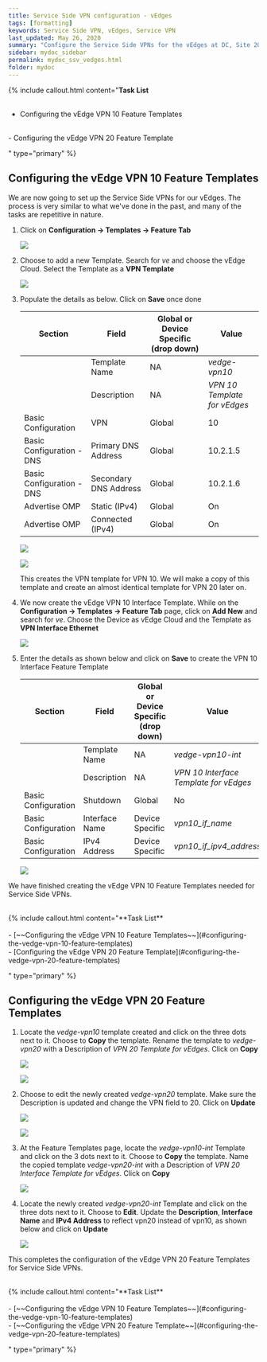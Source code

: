 ```yaml
---
title: Service Side VPN configuration - vEdges
tags: [formatting]
keywords: Service Side VPN, vEdges, Service VPN
last_updated: May 26, 2020
summary: "Configure the Service Side VPNs for the vEdges at DC, Site 20 and Site 30"
sidebar: mydoc_sidebar
permalink: mydoc_ssv_vedges.html
folder: mydoc
---
```


{% include callout.html content="**Task List**
<br/><br/>
- Configuring the vEdge VPN 10 Feature Templates
<br/>
- Configuring the vEdge VPN 20 Feature Template
<br/>

" type="primary" %}

## Configuring the vEdge VPN 10 Feature Templates

We are now going to set up the Service Side VPNs for our vEdges. The process is very similar to what we've done in the past, and many of the tasks are repetitive in nature.

1. Click on **Configuration -> Templates -> Feature Tab**

    ![](/images/Service_vEdges_Templates/01_tempf.PNG)

2. Choose to add a new Template. Search for *ve* and choose the vEdge Cloud. Select the Template as a **VPN Template**

    ![](/images/Service_vEdges_Templates/02_addtempvpn.PNG)

3. Populate the details as below. Click on **Save** once done

    | Section                   | Field                 | Global or Device Specific (drop down) | Value                        |
    |---------------------------|-----------------------|---------------------------------------|------------------------------|
    |                           | Template Name         | NA                                    | *vedge-vpn10*                |
    |                           | Description           | NA                                    | *VPN 10 Template for vEdges* |
    | Basic Configuration       | VPN                   | Global                                | 10                           |
    | Basic Configuration - DNS | Primary DNS Address   | Global                                | 10.2.1.5                     |
    | Basic Configuration - DNS | Secondary DNS Address | Global                                | 10.2.1.6                     |
    | Advertise OMP             | Static (IPv4)         | Global                                | On                           |
    | Advertise OMP             | Connected (IPv4)      | Global                                | On                           |

    ![](/images/Service_vEdges_Templates/03_vpndet.PNG)

    ![](/images/Service_vEdges_Templates/04_advompsave.PNG)

    This creates the VPN template for VPN 10. We will make a copy of this template and create an almost identical template for VPN 20 later on.

4. We now create the vEdge VPN 10 Interface Template. While on the **Configuration -> Templates -> Feature Tab** page, click on **Add New** and search for *ve*. Choose the Device as vEdge Cloud and the Template as **VPN Interface Ethernet**

    ![](/images/Service_vEdges_Templates/09_vpnint.PNG)

5. Enter the details as shown below and click on **Save** to create the VPN 10 Interface Feature Template

    | Section             | Field          | Global or Device Specific (drop down) | Value                                  |
    |---------------------|----------------|---------------------------------------|----------------------------------------|
    |                     | Template Name  | NA                                    | *vedge-vpn10-int*                      |
    |                     | Description    | NA                                    | *VPN 10 Interface Template for vEdges* |
    | Basic Configuration | Shutdown       | Global                                | No                                     |
    | Basic Configuration | Interface Name | Device Specific                       | *vpn10_if_name*                        |
    | Basic Configuration | IPv4 Address   | Device Specific                       | *vpn10_if_ipv4_address*                |

    ![](/images/Service_vEdges_Templates/10_intconf.PNG)

We have finished creating the vEdge VPN 10 Feature Templates needed for Service Side VPNs.

<br/>
{% include callout.html content="**Task List**
<br/><br/>
- [~~Configuring the vEdge VPN 10 Feature Templates~~](#configuring-the-vedge-vpn-10-feature-templates)
<br/>
- [Configuring the vEdge VPN 20 Feature Template](#configuring-the-vedge-vpn-20-feature-templates)
<br/>

" type="primary" %}

## Configuring the vEdge VPN 20 Feature Templates

1. Locate the *vedge-vpn10* template created and click on the three dots next to it. Choose to **Copy** the template. Rename the template to *vedge-vpn20* with a Description of *VPN 20 Template for vEdges*. Click on **Copy**

    ![](/images/Service_vEdges_Templates/05_copyvpn10.PNG)

    ![](/images/Service_vEdges_Templates/06_ren.PNG)

2. Choose to edit the newly created *vedge-vpn20* template. Make sure the Description is updated and change the VPN field to 20. Click on **Update**

    ![](/images/Service_vEdges_Templates/07_edit.PNG)

    ![](/images/Service_vEdges_Templates/08_descvpnupda.PNG)

3. At the Feature Templates page, locate the *vedge-vpn10-int* Template and click on the 3 dots next to it. Choose to **Copy** the template. Name the copied template *vedge-vpn20-int* with a Description of *VPN 20 Interface Template for vEdges*. Click on **Copy**

    ![](/images/Service_vEdges_Templates/11_copyvpn10int.PNG)

4. Locate the newly created *vedge-vpn20-int* Template and click on the three dots next to it. Choose to **Edit**. Update the **Description**, **Interface Name** and **IPv4 Address** to reflect vpn20 instead of vpn10, as shown below and click on **Update**

    ![](/images/Service_vEdges_Templates/12_vpn20int.PNG)

This completes the configuration of the vEdge VPN 20 Feature Templates for Service Side VPNs.

<br/>
{% include callout.html content="**Task List**
<br/><br/>
- [~~Configuring the vEdge VPN 10 Feature Templates~~](#configuring-the-vedge-vpn-10-feature-templates)
<br/>
- [~~Configuring the vEdge VPN 20 Feature Template~~](#configuring-the-vedge-vpn-20-feature-templates)
<br/>

" type="primary" %}
